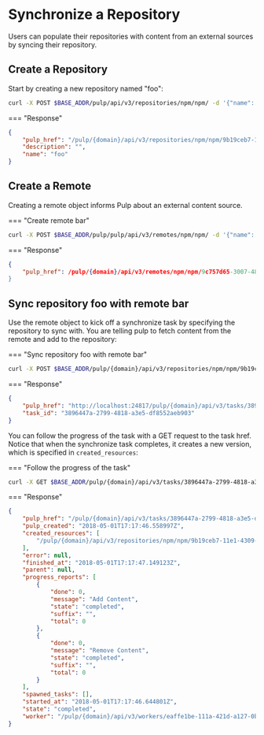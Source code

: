 # Synchronize a Repository

Users can populate their repositories with content from an external sources by syncing
their repository.

## Create a Repository

Start by creating a new repository named "foo":
```bash
curl -X POST $BASE_ADDR/pulp/api/v3/repositories/npm/npm/ -d '{"name": "foo"}' -H 'Content-Type: application/json'
```

=== "Response"
```json
{
    "pulp_href": "/pulp/{domain}/api/v3/repositories/npm/npm/9b19ceb7-11e1-4309-9f97-bcbab2ae38b6/",
    "description": "",
    "name": "foo"
}
```

## Create a Remote

Creating a remote object informs Pulp about an external content source.

=== "Create remote bar"
```bash
curl -X POST $BASE_ADDR/pulp/pulp/api/v3/remotes/npm/npm/ -d '{"name": "bar", "url": "http://some.url/somewhere/"}' -H 'Content-Type: application/json'
```

=== "Response"
```json
{
    "pulp_href": /pulp/{domain}/api/v3/remotes/npm/npm/9c757d65-3007-4884-ac5b-c2fd93873289/"
}
```


## Sync repository foo with remote bar

Use the remote object to kick off a synchronize task by specifying the repository to
sync with. You are telling pulp to fetch content from the remote and add to the repository:

=== "Sync repository foo with remote bar"
```bash
curl -X POST $BASE_ADDR/pulp/{domain}/api/v3/repositories/npm/npm/9b19ceb7-11e1-4309-9f97-bcbab2ae38b6/sync/' remote=$REMOTE_HREF
```

=== "Response"
```json
{
    "pulp_href": "http://localhost:24817/pulp/{domain}/api/v3/tasks/3896447a-2799-4818-a3e5-df8552aeb903/",
    "task_id": "3896447a-2799-4818-a3e5-df8552aeb903"
}
```

You can follow the progress of the task with a GET request to the task href. Notice that when the
synchronize task completes, it creates a new version, which is specified in `created_resources`:

=== "Follow the progress of the task"
```bash
curl -X GET $BASE_ADDR/pulp/{domain}/api/v3/tasks/3896447a-2799-4818-a3e5-df8552aeb903/
```

=== "Response"
```json
{
    "pulp_href": "/pulp/{domain}/api/v3/tasks/3896447a-2799-4818-a3e5-df8552aeb903/",
    "pulp_created": "2018-05-01T17:17:46.558997Z",
    "created_resources": [
        "/pulp/{domain}/api/v3/repositories/npm/npm/9b19ceb7-11e1-4309-9f97-bcbab2ae38b6/versions/6/"
    ],
    "error": null,
    "finished_at": "2018-05-01T17:17:47.149123Z",
    "parent": null,
    "progress_reports": [
        {
            "done": 0,
            "message": "Add Content",
            "state": "completed",
            "suffix": "",
            "total": 0
        },
        {
            "done": 0,
            "message": "Remove Content",
            "state": "completed",
            "suffix": "",
            "total": 0
        }
    ],
    "spawned_tasks": [],
    "started_at": "2018-05-01T17:17:46.644801Z",
    "state": "completed",
    "worker": "/pulp/{domain}/api/v3/workers/eaffe1be-111a-421d-a127-0b8fa7077cf7/"
}
```

